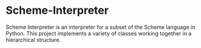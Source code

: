# Scheme-Interpreter

Scheme Interpreter is an interpreter for a subset of the Scheme language in Python. This project implements a variety of classes working together in a hierarchical structure.
